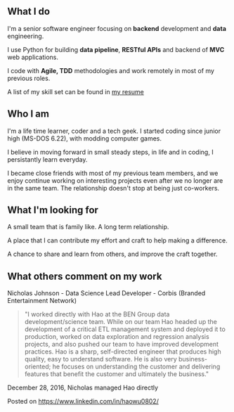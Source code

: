 What I do
-
I'm a senior software engineer focusing on __backend__ development and __data__ engineering. 

I use Python for building __data pipeline__, __RESTful APIs__ and backend of __MVC__ web applications.

I code with __Agile, TDD__ methodologies and work remotely in most of my previous roles. 

A list of my skill set can be found in [my resume](https://github.com/haowu0802/About/blob/master/Resume_Senior_Software_Engineer_Hao_Leon_Wu.pdf)

Who I am
-
 
I'm a life time learner, coder and a tech geek. I started coding since junior high (MS-DOS 6.22), with modding computer games. 

I believe in moving forward in small steady steps, in life and in coding, I persistantly learn everyday.

I became close friends with most of my previous team members, and we enjoy continue working on interesting projects even after we no longer are in the same team. The relationship doesn't stop at being just co-workers.

What I'm looking for
-
A small team that is family like. A long term relationship.

A place that I can contribute my effort and craft to help making a difference.

A chance to share and learn from others, and improve the craft together.

What others comment on my work
-
Nicholas Johnson - Data Science Lead Developer - Corbis (Branded Entertainment Network)

>"I worked directly with Hao at the BEN Group data development/science team. While on our team Hao headed up the development of a critical ETL management system and deployed it to production, worked on data exploration and regression analysis projects, and also pushed our team to have improved development practices. Hao is a sharp, self-directed engineer that produces high quality, easy to understand software. He is also very business-oriented; he focuses on understanding the customer and delivering features that benefit the customer and ultimately the business."

December 28, 2016, Nicholas managed Hao directly
 
Posted on https://www.linkedin.com/in/haowu0802/
